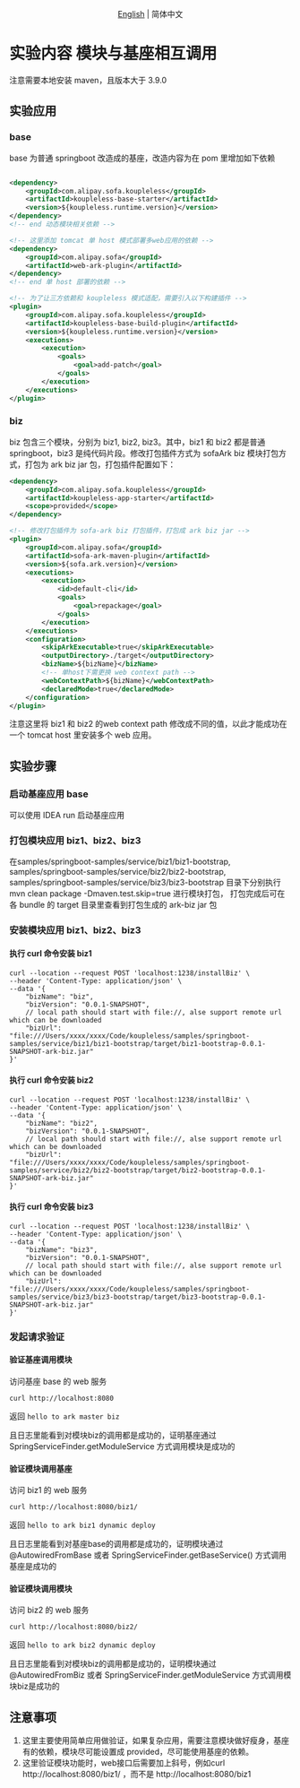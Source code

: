 <div align="center">

[English](./README.md) | 简体中文

</div>

# 实验内容  模块与基座相互调用

注意需要本地安装 maven，且版本大于 3.9.0

## 实验应用
### base
base 为普通 springboot 改造成的基座，改造内容为在 pom 里增加如下依赖
```xml

<dependency>
    <groupId>com.alipay.sofa.koupleless</groupId>
    <artifactId>koupleless-base-starter</artifactId>
    <version>${koupleless.runtime.version}</version>
</dependency>
<!-- end 动态模块相关依赖 -->

<!-- 这里添加 tomcat 单 host 模式部署多web应用的依赖 -->
<dependency>
    <groupId>com.alipay.sofa</groupId>
    <artifactId>web-ark-plugin</artifactId>
</dependency>
<!-- end 单 host 部署的依赖 -->

<!-- 为了让三方依赖和 koupleless 模式适配，需要引入以下构建插件 -->
<plugin>
    <groupId>com.alipay.sofa.koupleless</groupId>
    <artifactId>koupleless-base-build-plugin</artifactId>
    <version>${koupleless.runtime.version}</version>
    <executions>
        <execution>
            <goals>
                <goal>add-patch</goal>
            </goals>
        </execution>
    </executions>
</plugin>
```

### biz
biz 包含三个模块，分别为 biz1, biz2, biz3。其中，biz1 和 biz2 都是普通 springboot，biz3 是纯代码片段。修改打包插件方式为 sofaArk biz 模块打包方式，打包为 ark biz jar 包，打包插件配置如下：
```xml
<dependency>
    <groupId>com.alipay.sofa.koupleless</groupId>
    <artifactId>koupleless-app-starter</artifactId>
    <scope>provided</scope>
</dependency>

<!-- 修改打包插件为 sofa-ark biz 打包插件，打包成 ark biz jar -->
<plugin>
    <groupId>com.alipay.sofa</groupId>
    <artifactId>sofa-ark-maven-plugin</artifactId>
    <version>${sofa.ark.version}</version>
    <executions>
        <execution>
            <id>default-cli</id>
            <goals>
                <goal>repackage</goal>
            </goals>
        </execution>
    </executions>
    <configuration>
        <skipArkExecutable>true</skipArkExecutable>
        <outputDirectory>./target</outputDirectory>
        <bizName>${bizName}</bizName>
        <!-- 单host下需更换 web context path -->
        <webContextPath>${bizName}</webContextPath>
        <declaredMode>true</declaredMode>
    </configuration>
</plugin>
```
注意这里将 biz1 和 biz2 的web context path 修改成不同的值，以此才能成功在一个 tomcat host 里安装多个 web 应用。


## 实验步骤

### 启动基座应用 base

可以使用 IDEA run 启动基座应用

### 打包模块应用 biz1、biz2、biz3

在samples/springboot-samples/service/biz1/biz1-bootstrap, samples/springboot-samples/service/biz2/biz2-bootstrap, samples/springboot-samples/service/biz3/biz3-bootstrap 目录下分别执行 mvn clean package -Dmaven.test.skip=true 进行模块打包， 打包完成后可在各 bundle 的 target 目录里查看到打包生成的 ark-biz jar 包

### 安装模块应用 biz1、biz2、biz3

#### 执行 curl 命令安装 biz1

```shell
curl --location --request POST 'localhost:1238/installBiz' \
--header 'Content-Type: application/json' \
--data '{
    "bizName": "biz",
    "bizVersion": "0.0.1-SNAPSHOT",
    // local path should start with file://, alse support remote url which can be downloaded
    "bizUrl": "file:///Users/xxxx/xxxx/Code/koupleless/samples/springboot-samples/service/biz1/biz1-bootstrap/target/biz1-bootstrap-0.0.1-SNAPSHOT-ark-biz.jar"
}'
```

#### 执行 curl 命令安装 biz2

```shell
curl --location --request POST 'localhost:1238/installBiz' \
--header 'Content-Type: application/json' \
--data '{
    "bizName": "biz2",
    "bizVersion": "0.0.1-SNAPSHOT",
    // local path should start with file://, alse support remote url which can be downloaded
    "bizUrl": "file:///Users/xxxx/xxxx/Code/koupleless/samples/springboot-samples/service/biz2/biz2-bootstrap/target/biz2-bootstrap-0.0.1-SNAPSHOT-ark-biz.jar"
}'
```

#### 执行 curl 命令安装 biz3

```shell
curl --location --request POST 'localhost:1238/installBiz' \
--header 'Content-Type: application/json' \
--data '{
    "bizName": "biz3",
    "bizVersion": "0.0.1-SNAPSHOT",
    // local path should start with file://, alse support remote url which can be downloaded
    "bizUrl": "file:///Users/xxxx/xxxx/Code/koupleless/samples/springboot-samples/service/biz3/biz3-bootstrap/target/biz3-bootstrap-0.0.1-SNAPSHOT-ark-biz.jar"
}'
```


### 发起请求验证

#### 验证基座调用模块

访问基座 base 的 web 服务
```shell
curl http://localhost:8080
```
返回 `hello to ark master biz`

且日志里能看到对模块biz的调用都是成功的，证明基座通过 SpringServiceFinder.getModuleService 方式调用模块是成功的

#### 验证模块调用基座

访问 biz1 的 web 服务
```shell
curl http://localhost:8080/biz1/
```
返回 `hello to ark biz1 dynamic deploy`

且日志里能看到对基座base的调用都是成功的，证明模块通过 @AutowiredFromBase 或者 SpringServiceFinder.getBaseService() 方式调用基座是成功的

#### 验证模块调用模块

访问 biz2 的 web 服务
```shell
curl http://localhost:8080/biz2/
```
返回 `hello to ark biz2 dynamic deploy`

且日志里能看到对模块biz的调用都是成功的，证明模块通过 @AutowiredFromBiz 或者 SpringServiceFinder.getModuleService 方式调用模块biz是成功的

## 注意事项

1. 这里主要使用简单应用做验证，如果复杂应用，需要注意模块做好瘦身，基座有的依赖，模块尽可能设置成 provided，尽可能使用基座的依赖。
2. 这里验证模块功能时，web接口后需要加上斜号，例如curl http://localhost:8080/biz1/ ，而不是 http://localhost:8080/biz1

